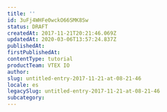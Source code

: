 ```yaml
---
title: ''
id: 3uFj4WHFe0wckO66SMK8Sw
status: DRAFT
createdAt: 2017-11-21T20:21:46.069Z
updatedAt: 2020-03-06T13:57:24.837Z
publishedAt: 
firstPublishedAt: 
contentType: tutorial
productTeam: VTEX IO
author: 
slug: untitled-entry-2017-11-21-at-08-21-46
locale: es
legacySlug: untitled-entry-2017-11-21-at-08-21-46
subcategory: 
---
```



